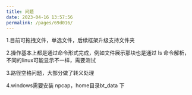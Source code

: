 ```yaml
---
title: 问题
date: 2023-04-16 13:57:56
permalink: /pages/69d016/
---
```


1.目前可拖拽文件，单选文件，后续框架升级支持文件夹

2.操作基本上都是通过命令形式完成，例如文件展示那块也是通过 ls 命令解析，不同的linux可能显示不一样，需要测试

3.路径空格问题，大部分做了转义处理

4.windows需要安装 npcap，home目录bt_data 下
